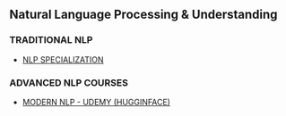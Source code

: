 ## Natural Language Processing & Understanding 

### TRADITIONAL NLP
* [NLP SPECIALIZATION](https://www.coursera.org/specializations/natural-language-processing)

### ADVANCED NLP COURSES
* [MODERN NLP - UDEMY (HUGGINFACE)](https://www.udemy.com/course/modern-natural-language-processingnlp-using-deep-learning)
